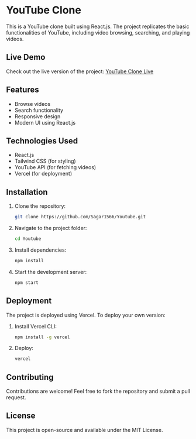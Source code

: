 # YouTube Clone

This is a YouTube clone built using React.js. The project replicates the basic functionalities of YouTube, including video browsing, searching, and playing videos.

## Live Demo
Check out the live version of the project:
[YouTube Clone Live](https://youtube-homepage-reactjs-a48px8jsm.vercel.app/)

## Features
- Browse videos
- Search functionality
- Responsive design
- Modern UI using React.js

## Technologies Used
- React.js
- Tailwind CSS (for styling)
- YouTube API (for fetching videos)
- Vercel (for deployment)

## Installation
1. Clone the repository:
   ```sh
   git clone https://github.com/Sagar1566/Youtube.git
   ```
2. Navigate to the project folder:
   ```sh
   cd Youtube
   ```
3. Install dependencies:
   ```sh
   npm install
   ```
4. Start the development server:
   ```sh
   npm start
   ```

## Deployment
The project is deployed using Vercel. To deploy your own version:
1. Install Vercel CLI:
   ```sh
   npm install -g vercel
   ```
2. Deploy:
   ```sh
   vercel
   ```

## Contributing
Contributions are welcome! Feel free to fork the repository and submit a pull request.

## License
This project is open-source and available under the MIT License.
